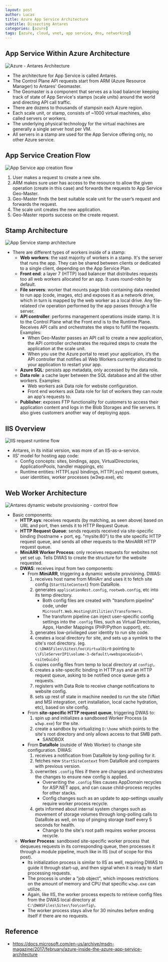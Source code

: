 ```yaml
---
layout: post
author: Lucas
title: Azure App Service Architecture
subtitle: Dissecting Antares
categories: [azure]
tags: [azure, cloud, vnet, app service, dns, networking]
---
```

<!--🔴 🟠 ⚫ ⚪ 🟣 🟢 🟡 🔵-->

## App Service Within Azure Architecture

![Azure - Antares Architecture](/assets/images/2022-07-17-azure-app-services-architecture/azure_antares_architecture.png)

- The architecture for App Service is called Antares.
- The Control Plane API requests start from ARM (Azure Resource Manager) to Antares' Geomaster.
- The Geomaster is a component that serves as a load balancer keeping track of state of App Service's stamps (scale units) around the world and directing API call traffic.
- There are dozens to thousands of stampsin each Azure region.
- Each scale unit, or stamp, consists of ~1000 virtual machines, also called servers or workers.
- The underlying physical technology for the virtual machines are generally a single server host per VM.
- All servers in a stamp are used for the App Service offering only, no other Azure service.

## App Service Creation Flow

![App Service app creation flow](/assets/images/2022-07-17-azure-app-services-architecture/app_service_creation_flow.png)

1. User makes a request to create a new site.
2. ARM makes sure user has access to the resource to allow the given operation (create in this case) and forwards the requests to App Service Geo-Master.
3. Geo-Master finds the best suitable scale unit for the user’s request and forwards the request.
4. The scale unit creates the new application.
5. Geo-Master reports success on the create request.

## Stamp Architecture

![App Service stamp architecture](/assets/images/2022-07-17-azure-app-services-architecture/app_service_stamp_architecture.png)

- There are different types of workers inside of a stamp:
  - **Web workers**: the vast majority of workers in a stamp. It's the server that runs the app. They can be shared between clients or dedicated to a single client, depending on the App Service Plan.
  - **Front end**: a layer 7 (HTTP) load balancer that distributes requests too all web workers allocated for an app. It uses round-robin by default.
  - **File servers**: worker that mounts page blob containing data needed to run app (code, images, etc) and exposes it as a network drive, which in turn is mapped by the web worker as a local drive. Any file-relateed r/w operation performed by the app passes through a file server.
  - **API controller**: performs management operations inside stamp. It is to the Control Plane what the Front end is to the Runtime Plane. Receives API calls and orchestrates the steps to fulfill the requests. Examples:
    - When Geo-Master passes an API call to create a new application, the API controller orchestrates the required steps to create the application at the scale unit.
    - When you use the Azure portal to reset your application, it’s the API controller that notifies all Web Workers currently allocated to your application to restart your app.
  - **Azure SQL**: persists app metadata, only accessed by the data role.
  - **Data role**: a cache layer between the SQL database and all the other workers. Examples:
    - Web workers ask Data role for website configuration.
    - Front end workers ask Data role for list of workers they can route an app's requests to.
  - **Publisher**: exposes FTP functionality for customers to access their application content and logs in the Blob Storages and file servers. It also gives customers another way of deploying apps.

## IIS Overview

![IIS request runtime flow](/assets/images/2022-07-17-azure-app-services-architecture/iis_request_runtime_flow.png)

- Antares, in its initial version, was more of an IIS-as-a-service.
- IIS' model for hosting app code:
  - Config concepts: sites, bindings, apps, VirtualDirectories, ApplicationPools, handler mappings, etc
  - Runtime entities: HTTP(.sys) bindings, HTTP(.sys) request queues, user identities, worker processes (w3wp.exe), etc

## Web Worker Architecture

![Antares dynamic website provisioning - control flow](/assets/images/2022-07-17-azure-app-services-architecture/antares_dynamic_prov_control.png)

- Basic components:
  - **HTTP.sys**: receives requests (by matching, as seen above) based on URL and port, then sends it to HTTP Request Queue.
  - **HTTP Request Queue**: sends requests received via site-specific binding (hostname + port, eg. "mysite:80") to the site specific HTTP request queue, and sends all other requests to the MiniARR HTTP request queue.
  - **MiniARR Worker Process**: only receives requests for websites not yet set up. Tells DWAS to create the structure for the website requested.
  - **DWAS**: receives input from two components:
    - From **MiniARR**, triggering a dynamic website provisining. DWAS:
      1. receives host name from MiniArr and uses it to fetch site config (`StartSiteContext`) from DataRole.
      2. generates `applicationHost.config`, `rootweb.config`, etc into its temp directory.
          - Both config files are created with "transform pipeline" code, under `Microsoft.Web.Hosting\Utilities\Transformers`.
          - The transform pipeline can inject user-specific config settings into the `.config` files, such as Virtual Directories, Apps, Handler Mappings (PHP/Python support), etc.
      3. generates low-privileged user identity to run site code.
      4. creates a local directory for site, and sets up a symlink to the site's root directory. (eg. `C:\DWASFiles\Sites\foo\VirtualDir0` pointing to `\\FileServerIP1\volume-3-default\<webspaceGuid>\<siteGuid>`)
      5. copies config files from temp to local directory at `config\`.
      6. creates a site-specific binding in HTTP.sys and an HTTP request queue, asking to be notified once queue gets a requests.
      7. registers with Data Role to receive change notifications to website config.
      8. sets up rest of state in machine needed to run the site (VNet and MSI integration, cert installation, local cache hydration, etc), based on site config.
    - From **site-specific HTTP request queue**, triggering DWAS to:
      1. spin up and initializes a sandboxed Worker Process (a `w3wp.exe`) for the site.
      2. create a sandbox by virtualizing `D:\home` which points to the site's root directory and only allows access to that SMB path.
          - SANDBOX
    - From **DataRole** (outside of Web Worker) to change site configuration. DWAS:
      1. receives a notification from DataRole by long-polling for it.
      2. fetches new `StartSiteContext` from DataRole and compares with previous version.
      3. overwrites `.config` files if there are changes and orchestrates the changes to ensure new config is applied.
          - Overwriting the `.config` files causes AppDomain recycles for ASP.NET apps, and can cause child-process recycles for other stacks.
          - Config changes such as an update to app-settings usually require worker process recycle.
      4. gets informed about internal system changes such as movement of storage volumes through long-polling calls to DataRole as well, on top of pinging storage itself every 5 seconds for health.
          - Change to the site's root path requires worker process recycle.
  - **Worker Process**: sandboxed site-specific worker process that dequeues requests in its corresponding queue, then processes it through a module pipeline, much like in IIS (out of scope for this post).
    - Its initialization process is similar to IIS as well, requiring DWAS to guide it through start-up, and then signal when it is ready to start processing requests.
    - The process is under a "job object", which imposes restrictions on the amount of memory and CPU that specific `w3wp.exe` can utilize.
    - Again, like IIS, the worker process expects to retrieve config files from the DWAS local directory at `C:\DWASFiles\Sites\foo\config\`.
    - The worker process stays alive for 30 minutes before ending itself if there are no requests.

## Reference

- <https://docs.microsoft.com/en-us/archive/msdn-magazine/2017/february/azure-inside-the-azure-app-service-architecture>
